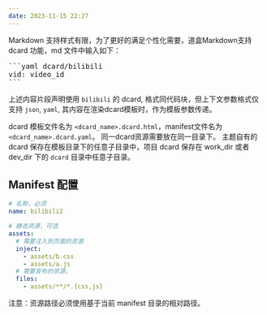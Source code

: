 ```yaml
---
date: 2023-11-15 22:27
---
```


Markdown 支持样式有限，为了更好的满足个性化需要，道盒Markdown支持 dcard 功能，md 文件中输入如下：

<pre>
```yaml dcard/bilibili
vid: video_id
```
</pre>

上述内容片段声明使用 `bilibili` 的 dcard, 格式同代码块，但上下文参数格式仅支持 `json`, `yaml`, 其内容在渲染dcard模板时，作为模板参数传递。

dcard 模板文件名为  `<dcard_name>.dcard.html`，manifest文件名为  `<dcard_name>.dcard.yaml`。
同一dcard资源需要放在同一目录下。
主题自有的 dcard 保存在模板目录下的任意子目录中，项目 dcard 保存在 work_dir 或者 dev_dir 下的 `dcard` 目录中任意子目录。

## Manifest 配置

```yaml
# 名称，必须
name: bilibili2

# 静态资源，可选
assets:
  # 需要注入到页面的资源
  inject: 
    - assets/b.css
    - assets/a.js
  # 需要发布的资源，
  files:
    - assets/**/*.{css,js}
```

注意：资源路径必须使用基于当前 manifest 目录的相对路径。